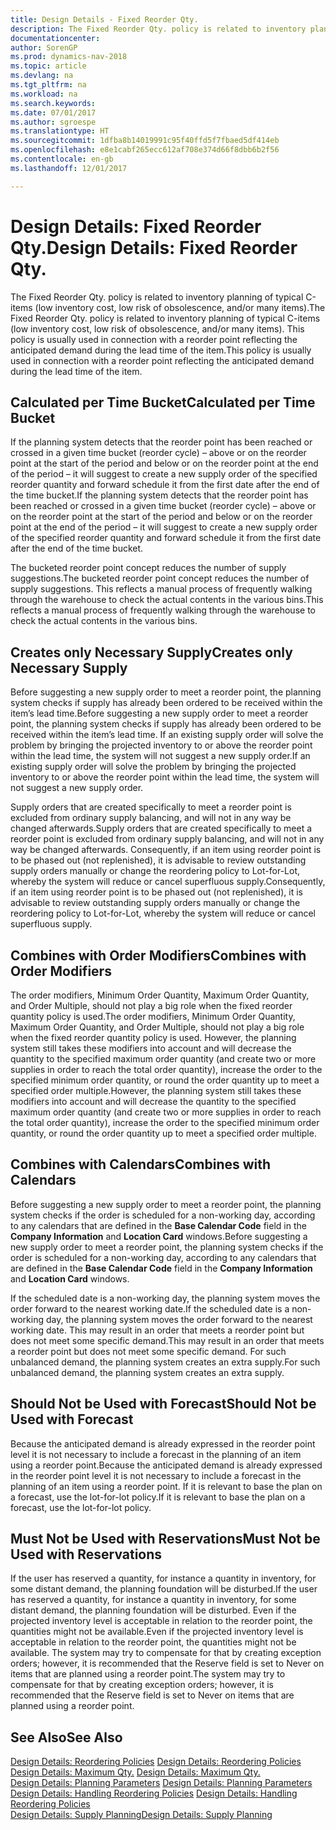 ```yaml
---
title: Design Details - Fixed Reorder Qty.
description: The Fixed Reorder Qty. policy is related to inventory planning of typical C-items (low inventory cost, low risk of obsolescence, and/or many items). This policy is usually used in connection with a reorder point reflecting the anticipated demand during the lead time of the item.
documentationcenter: 
author: SorenGP
ms.prod: dynamics-nav-2018
ms.topic: article
ms.devlang: na
ms.tgt_pltfrm: na
ms.workload: na
ms.search.keywords: 
ms.date: 07/01/2017
ms.author: sgroespe
ms.translationtype: HT
ms.sourcegitcommit: 1dfba8b14019991c95f40ffd5f7fbaed5df414eb
ms.openlocfilehash: e8e1cabf265ecc612af708e374d66f8dbb6b2f56
ms.contentlocale: en-gb
ms.lasthandoff: 12/01/2017

---
```

# <a name="design-details-fixed-reorder-qty"></a><span data-ttu-id="92a83-104">Design Details: Fixed Reorder Qty.</span><span class="sxs-lookup"><span data-stu-id="92a83-104">Design Details: Fixed Reorder Qty.</span></span>
<span data-ttu-id="92a83-105">The Fixed Reorder Qty. policy is related to inventory planning of typical C-items (low inventory cost, low risk of obsolescence, and/or many items).</span><span class="sxs-lookup"><span data-stu-id="92a83-105">The Fixed Reorder Qty. policy is related to inventory planning of typical C-items (low inventory cost, low risk of obsolescence, and/or many items).</span></span> <span data-ttu-id="92a83-106">This policy is usually used in connection with a reorder point reflecting the anticipated demand during the lead time of the item.</span><span class="sxs-lookup"><span data-stu-id="92a83-106">This policy is usually used in connection with a reorder point reflecting the anticipated demand during the lead time of the item.</span></span>  

## <a name="calculated-per-time-bucket"></a><span data-ttu-id="92a83-107">Calculated per Time Bucket</span><span class="sxs-lookup"><span data-stu-id="92a83-107">Calculated per Time Bucket</span></span>  
 <span data-ttu-id="92a83-108">If the planning system detects that the reorder point has been reached or crossed in a given time bucket (reorder cycle) – above or on the reorder point at the start of the period and below or on the reorder point at the end of the period – it will suggest to create a new supply order of the specified reorder quantity and forward schedule it from the first date after the end of the time bucket.</span><span class="sxs-lookup"><span data-stu-id="92a83-108">If the planning system detects that the reorder point has been reached or crossed in a given time bucket (reorder cycle) – above or on the reorder point at the start of the period and below or on the reorder point at the end of the period – it will suggest to create a new supply order of the specified reorder quantity and forward schedule it from the first date after the end of the time bucket.</span></span>  

 <span data-ttu-id="92a83-109">The bucketed reorder point concept reduces the number of supply suggestions.</span><span class="sxs-lookup"><span data-stu-id="92a83-109">The bucketed reorder point concept reduces the number of supply suggestions.</span></span> <span data-ttu-id="92a83-110">This reflects a manual process of frequently walking through the warehouse to check the actual contents in the various bins.</span><span class="sxs-lookup"><span data-stu-id="92a83-110">This reflects a manual process of frequently walking through the warehouse to check the actual contents in the various bins.</span></span>  

## <a name="creates-only-necessary-supply"></a><span data-ttu-id="92a83-111">Creates only Necessary Supply</span><span class="sxs-lookup"><span data-stu-id="92a83-111">Creates only Necessary Supply</span></span>  
 <span data-ttu-id="92a83-112">Before suggesting a new supply order to meet a reorder point, the planning system checks if supply has already been ordered to be received within the item’s lead time.</span><span class="sxs-lookup"><span data-stu-id="92a83-112">Before suggesting a new supply order to meet a reorder point, the planning system checks if supply has already been ordered to be received within the item’s lead time.</span></span> <span data-ttu-id="92a83-113">If an existing supply order will solve the problem by bringing the projected inventory to or above the reorder point within the lead time, the system will not suggest a new supply order.</span><span class="sxs-lookup"><span data-stu-id="92a83-113">If an existing supply order will solve the problem by bringing the projected inventory to or above the reorder point within the lead time, the system will not suggest a new supply order.</span></span>  

 <span data-ttu-id="92a83-114">Supply orders that are created specifically to meet a reorder point is excluded from ordinary supply balancing, and will not in any way be changed afterwards.</span><span class="sxs-lookup"><span data-stu-id="92a83-114">Supply orders that are created specifically to meet a reorder point is excluded from ordinary supply balancing, and will not in any way be changed afterwards.</span></span> <span data-ttu-id="92a83-115">Consequently, if an item using reorder point is to be phased out (not replenished), it is advisable to review outstanding supply orders manually or change the reordering policy to Lot-for-Lot, whereby the system will reduce or cancel superfluous supply.</span><span class="sxs-lookup"><span data-stu-id="92a83-115">Consequently, if an item using reorder point is to be phased out (not replenished), it is advisable to review outstanding supply orders manually or change the reordering policy to Lot-for-Lot, whereby the system will reduce or cancel superfluous supply.</span></span>  

## <a name="combines-with-order-modifiers"></a><span data-ttu-id="92a83-116">Combines with Order Modifiers</span><span class="sxs-lookup"><span data-stu-id="92a83-116">Combines with Order Modifiers</span></span>  
 <span data-ttu-id="92a83-117">The order modifiers, Minimum Order Quantity, Maximum Order Quantity, and Order Multiple, should not play a big role when the fixed reorder quantity policy is used.</span><span class="sxs-lookup"><span data-stu-id="92a83-117">The order modifiers, Minimum Order Quantity, Maximum Order Quantity, and Order Multiple, should not play a big role when the fixed reorder quantity policy is used.</span></span> <span data-ttu-id="92a83-118">However, the planning system still takes these modifiers into account and will decrease the quantity to the specified maximum order quantity (and create two or more supplies in order to reach the total order quantity), increase the order to the specified minimum order quantity, or round the order quantity up to meet a specified order multiple.</span><span class="sxs-lookup"><span data-stu-id="92a83-118">However, the planning system still takes these modifiers into account and will decrease the quantity to the specified maximum order quantity (and create two or more supplies in order to reach the total order quantity), increase the order to the specified minimum order quantity, or round the order quantity up to meet a specified order multiple.</span></span>  

## <a name="combines-with-calendars"></a><span data-ttu-id="92a83-119">Combines with Calendars</span><span class="sxs-lookup"><span data-stu-id="92a83-119">Combines with Calendars</span></span>  
 <span data-ttu-id="92a83-120">Before suggesting a new supply order to meet a reorder point, the planning system checks if the order is scheduled for a non-working day, according to any calendars that are defined in the **Base Calendar Code** field in the **Company Information** and **Location Card** windows.</span><span class="sxs-lookup"><span data-stu-id="92a83-120">Before suggesting a new supply order to meet a reorder point, the planning system checks if the order is scheduled for a non-working day, according to any calendars that are defined in the **Base Calendar Code** field in the **Company Information** and **Location Card** windows.</span></span>  

 <span data-ttu-id="92a83-121">If the scheduled date is a non-working day, the planning system moves the order forward to the nearest working date.</span><span class="sxs-lookup"><span data-stu-id="92a83-121">If the scheduled date is a non-working day, the planning system moves the order forward to the nearest working date.</span></span> <span data-ttu-id="92a83-122">This may result in an order that meets a reorder point but does not meet some specific demand.</span><span class="sxs-lookup"><span data-stu-id="92a83-122">This may result in an order that meets a reorder point but does not meet some specific demand.</span></span> <span data-ttu-id="92a83-123">For such unbalanced demand, the planning system creates an extra supply.</span><span class="sxs-lookup"><span data-stu-id="92a83-123">For such unbalanced demand, the planning system creates an extra supply.</span></span>  

## <a name="should-not-be-used-with-forecast"></a><span data-ttu-id="92a83-124">Should Not be Used with Forecast</span><span class="sxs-lookup"><span data-stu-id="92a83-124">Should Not be Used with Forecast</span></span>  
 <span data-ttu-id="92a83-125">Because the anticipated demand is already expressed in the reorder point level it is not necessary to include a forecast in the planning of an item using a reorder point.</span><span class="sxs-lookup"><span data-stu-id="92a83-125">Because the anticipated demand is already expressed in the reorder point level it is not necessary to include a forecast in the planning of an item using a reorder point.</span></span> <span data-ttu-id="92a83-126">If it is relevant to base the plan on a forecast, use the lot-for-lot policy.</span><span class="sxs-lookup"><span data-stu-id="92a83-126">If it is relevant to base the plan on a forecast, use the lot-for-lot policy.</span></span>  

## <a name="must-not-be-used-with-reservations"></a><span data-ttu-id="92a83-127">Must Not be Used with Reservations</span><span class="sxs-lookup"><span data-stu-id="92a83-127">Must Not be Used with Reservations</span></span>  
 <span data-ttu-id="92a83-128">If the user has reserved a quantity, for instance a quantity in inventory, for some distant demand, the planning foundation will be disturbed.</span><span class="sxs-lookup"><span data-stu-id="92a83-128">If the user has reserved a quantity, for instance a quantity in inventory, for some distant demand, the planning foundation will be disturbed.</span></span> <span data-ttu-id="92a83-129">Even if the projected inventory level is acceptable in relation to the reorder point, the quantities might not be available.</span><span class="sxs-lookup"><span data-stu-id="92a83-129">Even if the projected inventory level is acceptable in relation to the reorder point, the quantities might not be available.</span></span> <span data-ttu-id="92a83-130">The system may try to compensate for that by creating exception orders; however, it is recommended that the Reserve field is set to Never on items that are planned using a reorder point.</span><span class="sxs-lookup"><span data-stu-id="92a83-130">The system may try to compensate for that by creating exception orders; however, it is recommended that the Reserve field is set to Never on items that are planned using a reorder point.</span></span>  

## <a name="see-also"></a><span data-ttu-id="92a83-131">See Also</span><span class="sxs-lookup"><span data-stu-id="92a83-131">See Also</span></span>  
 <span data-ttu-id="92a83-132">[Design Details: Reordering Policies](design-details-reordering-policies.md) </span><span class="sxs-lookup"><span data-stu-id="92a83-132">[Design Details: Reordering Policies](design-details-reordering-policies.md) </span></span>  
 <span data-ttu-id="92a83-133">[Design Details: Maximum Qty.](design-details-maximum-qty.md) </span><span class="sxs-lookup"><span data-stu-id="92a83-133">[Design Details: Maximum Qty.](design-details-maximum-qty.md) </span></span>  
 <span data-ttu-id="92a83-134">[Design Details: Planning Parameters](design-details-planning-parameters.md) </span><span class="sxs-lookup"><span data-stu-id="92a83-134">[Design Details: Planning Parameters](design-details-planning-parameters.md) </span></span>  
 <span data-ttu-id="92a83-135">[Design Details: Handling Reordering Policies](design-details-handling-reordering-policies.md) </span><span class="sxs-lookup"><span data-stu-id="92a83-135">[Design Details: Handling Reordering Policies](design-details-handling-reordering-policies.md) </span></span>  
 [<span data-ttu-id="92a83-136">Design Details: Supply Planning</span><span class="sxs-lookup"><span data-stu-id="92a83-136">Design Details: Supply Planning</span></span>](design-details-supply-planning.md)

